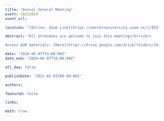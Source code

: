 ```yaml
---
title: "Annual General Meeting"
event: CAIS2024
event_url: 

location: "[Online, Zoom Link](https://westernuniversity.zoom.us/j/91531028175)"

abstract: "All attendees are welcome to join this meeting</br></br>

Access AGM materials: [Here](https://drive.google.com/drive/folders/19zN4UGuJF0lflc-_U1qIMsY2ivZeRNUF?usp=drive_link)"

date: "2024-06-07T14:00:00Z"
date_end: "2024-06-07T16:00:00Z"

all_day: false

publishDate: "2022-01-01T00:00:00Z"

authors:

featured: false

links:

math: true
---
```



